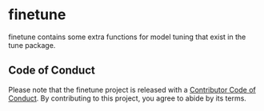 
<!-- README.md is generated from README.Rmd. Please edit that file -->

# finetune

<!-- badges: start -->

<!-- badges: end -->

finetune contains some extra functions for model tuning that exist in
the tune package.

## Code of Conduct

Please note that the finetune project is released with a [Contributor
Code of
Conduct](https://contributor-covenant.org/version/2/0/CODE_OF_CONDUCT.html).
By contributing to this project, you agree to abide by its terms.
